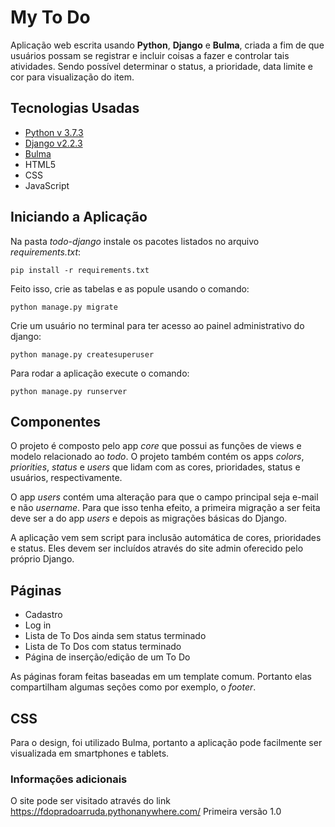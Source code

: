 # My To Do

Aplicação web escrita usando **Python**, **Django** e **Bulma**, criada a fim de que usuários possam se registrar
e incluir coisas a fazer e controlar tais atividades.
Sendo possível determinar o status, a prioridade, data limite e cor para visualização do item.

## Tecnologias Usadas

* [Python v 3.7.3](https://www.python.org/)
* [Django v2.2.3](https://www.djangoproject.com/)
* [Bulma](https://bulma.io/)
* HTML5
* CSS
* JavaScript

## Iniciando a Aplicação

Na pasta *todo-django* instale os pacotes listados no arquivo *requirements.txt*:

`pip install -r requirements.txt`

Feito isso, crie as tabelas e as popule usando o comando:

`python manage.py migrate`

Crie um usuário no terminal para ter acesso ao painel administrativo do django:

`python manage.py createsuperuser`

Para rodar a aplicação execute o comando:

`python manage.py runserver`


## Componentes

O projeto é composto pelo app *core* que possui as funções de views e modelo relacionado ao *todo*. O projeto também 
contém os apps *colors*, *priorities*, *status* e *users* que lidam com as cores, prioridades, status e usuários, 
respectivamente.

O app *users* contém uma alteração para que o campo principal seja e-mail e não *username*. Para que isso tenha efeito,
a primeira migração a ser feita deve ser a do app *users* e depois as migrações básicas do Django.

A aplicação vem sem script para inclusão automática de cores, prioridades e status. Eles devem ser incluídos através do 
site admin oferecido pelo próprio Django.

## Páginas

- Cadastro
- Log in
- Lista de To Dos ainda sem status terminado
- Lista de To Dos com status terminado
- Página de inserção/edição de um To Do

As páginas foram feitas baseadas em um template comum. Portanto elas compartilham algumas seções como por exemplo, o 
*footer*.

## CSS

Para o design, foi utilizado Bulma, portanto a aplicação pode facilmente ser visualizada em smartphones e tablets. 


### Informações adicionais
O site pode ser visitado através do link <https://fdopradoarruda.pythonanywhere.com/>
Primeira versão 1.0
